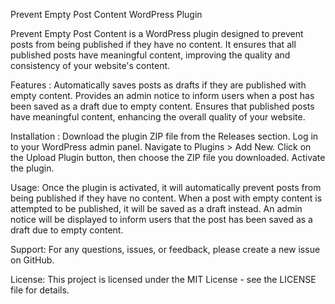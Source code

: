 Prevent Empty Post Content WordPress Plugin

Prevent Empty Post Content is a WordPress plugin designed to prevent posts from being published if they have no content. 
It ensures that all published posts have meaningful content, improving the quality and consistency of your website's content.

Features :
Automatically saves posts as drafts if they are published with empty content.
Provides an admin notice to inform users when a post has been saved as a draft due to empty content.
Ensures that published posts have meaningful content, enhancing the overall quality of your website.


Installation :
Download the plugin ZIP file from the Releases section.
Log in to your WordPress admin panel.
Navigate to Plugins > Add New.
Click on the Upload Plugin button, then choose the ZIP file you downloaded.
Activate the plugin.


Usage:
Once the plugin is activated, it will automatically prevent posts from being published if they have no content. 
When a post with empty content is attempted to be published, it will be saved as a draft instead. 
An admin notice will be displayed to inform users that the post has been saved as a draft due to empty content.

Support:
For any questions, issues, or feedback, please create a new issue on GitHub.

License:
This project is licensed under the MIT License - see the LICENSE file for details.
